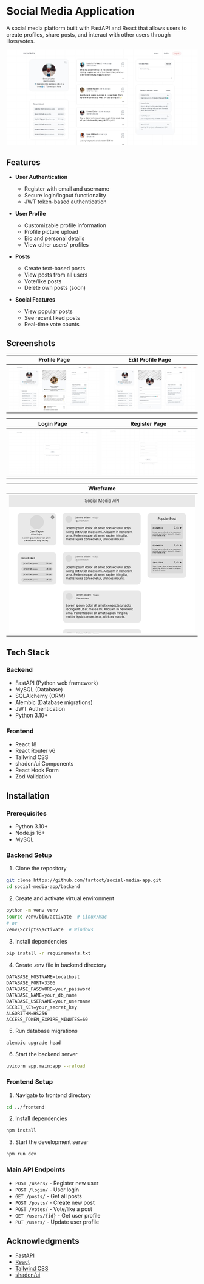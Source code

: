 
# Social Media Application

A social media platform built with FastAPI and React that allows users to create profiles, share posts, and interact with other users through likes/votes.

![Home Screenshot](preview/home.jpg)

## Features

- **User Authentication**
  - Register with email and username
  - Secure login/logout functionality
  - JWT token-based authentication

- **User Profile**
  - Customizable profile information
  - Profile picture upload
  - Bio and personal details
  - View other users' profiles

- **Posts**
  - Create text-based posts
  - View posts from all users
  - Vote/like posts
  - Delete own posts (soon)

- **Social Features**
  - View popular posts
  - See recent liked posts
  - Real-time vote counts

## Screenshots

| Profile Page | Edit Profile Page |
|-----------|--------------|
|![Profile](preview/profile.jpg)|![Edit Profile](preview/edit-profile.jpg)|

| Login Page | Register Page |
|-----------|--------------|
|![Login](preview/login.jpg)|![Register](preview/register.jpg)|

| Wireframe |
|-----------|
|![wireframe](frontend/wireframe.png)|

## Tech Stack

### Backend
- FastAPI (Python web framework)
- MySQL (Database)
- SQLAlchemy (ORM)
- Alembic (Database migrations)
- JWT Authentication
- Python 3.10+

### Frontend
- React 18
- React Router v6
- Tailwind CSS
- shadcn/ui Components
- React Hook Form
- Zod Validation

## Installation

### Prerequisites
- Python 3.10+
- Node.js 16+
- MySQL

### Backend Setup

1. Clone the repository
```bash
git clone https://github.com/fartoot/social-media-app.git
cd social-media-app/backend
```

2. Create and activate virtual environment
```bash
python -m venv venv
source venv/bin/activate  # Linux/Mac
# or
venv\Scripts\activate  # Windows
```

3. Install dependencies
```bash
pip install -r requirements.txt
```

4. Create .env file in backend directory
```env
DATABASE_HOSTNAME=localhost
DATABASE_PORT=3306
DATABASE_PASSWORD=your_password
DATABASE_NAME=your_db_name
DATABASE_USERNAME=your_username
SECRET_KEY=your_secret_key
ALGORITHM=HS256
ACCESS_TOKEN_EXPIRE_MINUTES=60
```

5. Run database migrations
```bash
alembic upgrade head
```

6. Start the backend server
```bash
uvicorn app.main:app --reload
```

### Frontend Setup

1. Navigate to frontend directory
```bash
cd ../frontend
```

2. Install dependencies
```bash
npm install
```

3. Start the development server
```bash
npm run dev
```


### Main API Endpoints

- `POST /users/` - Register new user
- `POST /login/` - User login
- `GET /posts/` - Get all posts
- `POST /posts/` - Create new post
- `POST /votes/` - Vote/like a post
- `GET /users/{id}` - Get user profile
- `PUT /users/` - Update user profile

## Acknowledgments

- [FastAPI](https://fastapi.tiangolo.com/)
- [React](https://reactjs.org/)
- [Tailwind CSS](https://tailwindcss.com/)
- [shadcn/ui](https://ui.shadcn.com/)